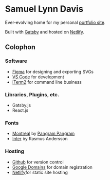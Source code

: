 # Samuel Lynn Davis

Ever-evolving home for my personal [portfolio site](smdvs.com).

Built with [Gatsby](www.gastby.org) and hosted on [Netlify](www.netlify.com).


## Colophon

### Software
* [Figma](https://www.figma.com/) for designing and exporting SVGs
* [VS Code](https://code.visualstudio.com/) for development
* [iTerm2](https://www.iterm2.com/) for command line business

### Libraries, Plugins, etc.
* Gatsby.js
* React.js

### Fonts
* [Montreal](https://pangrampangram.com/products/neue-montreal?variant=8853413593130) by [Pangram Pangram](https://pangrampangram.com/)
* [Inter](https://github.com/rsms/inter) by Rasmus Andersson

### Hosting
* [Github](https://github.com) for version control
* [Google Domains](https://domains.google.com/) for domain registration
* [Netlify](https://www.netlify.com)for static site hosting

